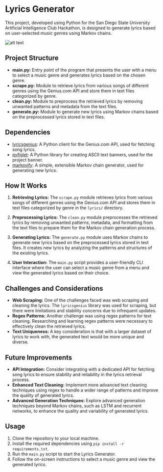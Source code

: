 # Lyrics Generator

This project, developed using Python for the San Diego State University Artificial Intelligence Club Hackathon, is designed to generate lyrics based on user-selected music genres using Markov chains.

![alt text](<Screenshot 2024-04-01 at 2.13.26 AM.png>)

## Project Structure

- **main.py:** Entry point of the program that presents the user with a menu to select a music genre and generates lyrics based on the chosen genre.
- **scrape.py:** Module to retrieve lyrics from various songs of different genres using the Genius.com API and store them in text files categorized by genre.
- **clean.py:** Module to preprocess the retrieved lyrics by removing unwanted patterns and metadata from the text files.
- **generate.py:** Module to generate new lyrics using Markov chains based on the preprocessed lyrics stored in text files.

## Dependencies

- [lyricsgenius](https://pypi.org/project/lyricsgenius/): A Python client for the Genius.com API, used for fetching song lyrics.
- [pyfiglet](https://pypi.org/project/pyfiglet/): A Python library for creating ASCII text banners, used for the project banner.
- [markovify](https://pypi.org/project/markovify/): A simple, extensible Markov chain generator, used for generating new lyrics.

## How It Works

1. **Retrieving Lyrics:** The `scrape.py` module retrieves lyrics from various songs of different genres using the Genius.com API and stores them in text files categorized by genre in the `lyrics/` directory.

2. **Preprocessing Lyrics:** The `clean.py` module preprocesses the retrieved lyrics by removing unwanted patterns, metadata, and formatting from the text files to prepare them for the Markov chain generation process.

3. **Generating Lyrics:** The `generate.py` module uses Markov chains to generate new lyrics based on the preprocessed lyrics stored in text files. It creates new lyrics by analyzing the patterns and structures of the existing lyrics.

4. **User Interaction:** The `main.py` script provides a user-friendly CLI interface where the user can select a music genre from a menu and view the generated lyrics based on their choice.

## Challenges and Considerations

- **Web Scraping:** One of the challenges faced was web scraping and cleaning the lyrics. The `lyricsgenius` library was used for scraping, but there were limitations and stability concerns due to infrequent updates.
- **Regex Patterns:** Another challenge was using regex patterns for text cleaning. Researching and learning regex patterns were necessary to effectively clean the retrieved lyrics.
- **Text Uniqueness:** A key consideration is that with a larger dataset of lyrics to work with, the generated text would be more unique and diverse.

## Future Improvements

- **API Integration:** Consider integrating with a dedicated API for fetching song lyrics to ensure stability and reliability in the lyrics retrieval process.
- **Enhanced Text Cleaning:** Implement more advanced text cleaning techniques using regex to handle a wider range of patterns and improve the quality of generated lyrics.
- **Advanced Generation Techniques:** Explore advanced generation techniques beyond Markov chains, such as LSTM and recurrent networks, to enhance the quality and variability of generated lyrics.

## Usage

1. Clone the repository to your local machine.
2. Install the required dependencies using `pip install -r requirements.txt`.
3. Run the `main.py` script to start the Lyrics Generator.
4. Follow the on-screen instructions to select a music genre and view the generated lyrics.
